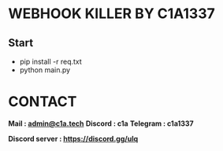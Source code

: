 # WEBHOOK KILLER BY C1A1337

## Start 

- pip install -r req.txt
- python main.py

# CONTACT

**Mail : admin@c1a.tech**
**Discord : c1a**
**Telegram : c1a1337**

**Discord server : https://discord.gg/ulq**
